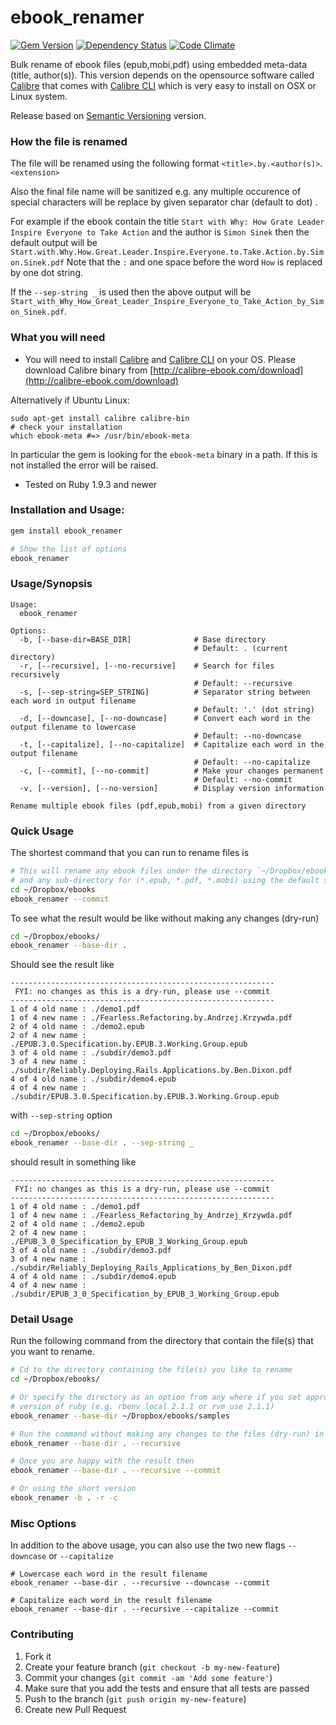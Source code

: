 ebook_renamer
=============

[![Gem Version](https://badge.fury.io/rb/ebook_renamer.svg)][gem]
[![Dependency Status](https://gemnasium.com/agilecreativity/ebook_renamer.png)][gemnasium]
[![Code Climate](https://codeclimate.com/github/agilecreativity/ebook_renamer.png)][codeclimate]

[gem]: http://badge.fury.io/rb/ebook_renamer
[gemnasium]: https://gemnasium.com/agilecreativity/ebook_renamer
[codeclimate]: https://codeclimate.com/github/agilecreativity/ebook_renamer

Bulk rename of ebook files (epub,mobi,pdf) using embedded meta-data (title, author(s)).
This version depends on the opensource software called [Calibre][] that comes
with [Calibre CLI][] which is very easy to install on OSX or Linux system.

Release based on [Semantic Versioning][] version.

### How the file is renamed

The file will be renamed using the following format `<title>.by.<author(s)>`.`<extension>`

Also the final file name will be sanitized e.g. any multiple occurence of special characters will be
replace by given separator char (default to dot) .

For example if the ebook contain the title `Start with Why: How Grate Leader Inspire Everyone to Take Action`
and the author is `Simon Sinek` then the default output will be
`Start.with.Why.How.Great.Leader.Inspire.Everyone.to.Take.Action.by.Simon.Sinek.pdf`
Note that the `:` and one space before the word `How` is replaced by one dot string.

If the `--sep-string _` is used then the above output will be
`Start_with_Why_How_Great_Leader_Inspire_Everyone_to_Take_Action_by_Simon_Sinek.pdf`.

### What you will need

- You will need to install [Calibre][] and
  [Calibre CLI][] on your OS. Please download Calibre binary from [http://calibre-ebook.com/download](http://calibre-ebook.com/download)

Alternatively if Ubuntu Linux:

```shell
sudo apt-get install calibre calibre-bin
# check your installation
which ebook-meta #=> /usr/bin/ebook-meta
```

In particular the gem is looking for the `ebook-meta` binary in a path.
If this is not installed the error will be raised.

- Tested on Ruby 1.9.3 and newer

### Installation and Usage:

```sh
gem install ebook_renamer

# Show the list of options
ebook_renamer
```

### Usage/Synopsis

```
Usage:
  ebook_renamer

Options:
  -b, [--base-dir=BASE_DIR]              # Base directory
                                         # Default: . (current directory)
  -r, [--recursive], [--no-recursive]    # Search for files recursively
                                         # Default: --recursive
  -s, [--sep-string=SEP_STRING]          # Separator string between each word in output filename
                                         # Default: '.' (dot string)
  -d, [--downcase], [--no-downcase]      # Convert each word in the output filename to lowercase
                                         # Default: --no-downcase
  -t, [--capitalize], [--no-capitalize]  # Capitalize each word in the output filename
                                         # Default: --no-capitalize
  -c, [--commit], [--no-commit]          # Make your changes permanent
                                         # Default: --no-commit
  -v, [--version], [--no-version]        # Display version information

Rename multiple ebook files (pdf,epub,mobi) from a given directory
```

### Quick Usage

The shortest command that you can run to rename files is

```sh
# This will rename any ebook files under the directory `~/Dropbox/ebooks`
# and any sub-directory for (*.epub, *.pdf, *.mobi) using the default settings
cd ~/Dropbox/ebooks
ebook_renamer --commit
```

To see what the result would be like without making any changes (dry-run)

```sh
cd ~/Dropbox/ebooks/
ebook_renamer --base-dir .
```

Should see the result like

```
-----------------------------------------------------------
 FYI: no changes as this is a dry-run, please use --commit
-----------------------------------------------------------
1 of 4 old name : ./demo1.pdf
1 of 4 new name : ./Fearless.Refactoring.by.Andrzej.Krzywda.pdf
2 of 4 old name : ./demo2.epub
2 of 4 new name : ./EPUB.3.0.Specification.by.EPUB.3.Working.Group.epub
3 of 4 old name : ./subdir/demo3.pdf
3 of 4 new name : ./subdir/Reliably.Deploying.Rails.Applications.by.Ben.Dixon.pdf
4 of 4 old name : ./subdir/demo4.epub
4 of 4 new name : ./subdir/EPUB.3.0.Specification.by.EPUB.3.Working.Group.epub
```

with `--sep-string` option

```sh
cd ~/Dropbox/ebooks/
ebook_renamer --base-dir . --sep-string _
```

should result in something like

```
-----------------------------------------------------------
 FYI: no changes as this is a dry-run, please use --commit
-----------------------------------------------------------
1 of 4 old name : ./demo1.pdf
1 of 4 new name : ./Fearless_Refactoring_by_Andrzej_Krzywda.pdf
2 of 4 old name : ./demo2.epub
2 of 4 new name : ./EPUB_3_0_Specification_by_EPUB_3_Working_Group.epub
3 of 4 old name : ./subdir/demo3.pdf
3 of 4 new name : ./subdir/Reliably_Deploying_Rails_Applications_by_Ben_Dixon.pdf
4 of 4 old name : ./subdir/demo4.epub
4 of 4 new name : ./subdir/EPUB_3_0_Specification_by_EPUB_3_Working_Group.epub
```

### Detail Usage

Run the following command from the directory that contain the file(s) that
you want to rename.

```sh
# Cd to the directory containing the file(s) you like to rename
cd ~/Dropbox/ebooks/

# Or specify the directory as an option from any where if you set appropriate
# version of ruby (e.g. rbenv local 2.1.1 or rvm use 2.1.1)
ebook_renamer --base-dir ~/Dropbox/ebooks/samples

# Run the command without making any changes to the files (dry-run) in the current directory
ebook_renamer --base-dir . --recursive

# Once you are happy with the result then
ebook_renamer --base-dir . --recursive --commit

# Or using the short version
ebook_renamer -b . -r -c
```

### Misc Options

In addition to the above usage, you can also use the two new flags `--downcase` or
`--capitalize`

```shell
# Lowercase each word in the result filename
ebook_renamer --base-dir . --recursive --downcase --commit

# Capitalize each word in the result filename
ebook_renamer --base-dir . --recursive --capitalize --commit
```

### Contributing

1. Fork it
2. Create your feature branch (`git checkout -b my-new-feature`)
3. Commit your changes (`git commit -am 'Add some feature'`)
4. Make sure that you add the tests and ensure that all tests are passed
5. Push to the branch (`git push origin my-new-feature`)
6. Create new Pull Request

[Calibre]: http://www.calibre-ebook.com/
[Calibre CLI]: http://manual.calibre-ebook.com/cli/cli-index.html
[Semantic Versioning]: http://semver.org
